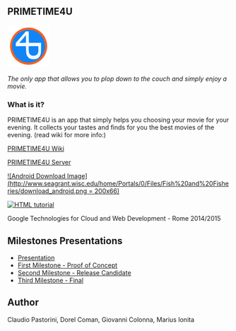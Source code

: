 ## PRIMETIME4U

![](https://github.com/PRIMETIME4U/PRIMETIME4U-baseclient/blob/master/app/src/main/res/drawable-xhdpi/ic_launcher.png)

*The only app that allows you to plop down to the couch and simply enjoy a movie.*

### What is it?
PRIMETIME4U is an app that simply helps you choosing your movie for your evening. It collects your tastes and finds for you the best movies of the evening. (read wiki for more info:)

[PRIMETIME4U Wiki](https://github.com/PRIMETIME4U/PRIMETIME4U-baseclient/wiki)

[PRIMETIME4U Server](https://github.com/PRIMETIME4U/PRIMETIME4U-server)

[![Android Download Image](http://www.seagrant.wisc.edu/home/Portals/0/Files/Fish%20and%20Fisheries/download_android.png = 200x66)](https://raw.githubusercontent.com/PRIMETIME4U/PRIMETIME4U-baseclient/master/app/app-debug.apk)

<a href="https://raw.githubusercontent.com/PRIMETIME4U/PRIMETIME4U-baseclient/master/app/app-debug.apk">
  <img src="http://www.seagrant.wisc.edu/home/Portals/0/Files/Fish%20and%20Fisheries/download_android.png" alt="HTML tutorial" style=height:200px;border:0">
</a>


Google Technologies for Cloud and Web Development - Rome 2014/2015

## Milestones Presentations
* [Presentation](https://docs.google.com/presentation/d/19qKrPd4RucjXbaYAIZSWszlza7LIScu43dSb3Ocs0Ho/edit?usp=sharing)
* [First Milestone - Proof of Concept](https://docs.google.com/presentation/d/1H3YqDTtFXiGIQH8ecC3wZh0_IsNmkk-EFlov9rLRiZs/edit?usp=sharing)
* [Second Milestone - Release Candidate](https://docs.google.com/presentation/d/1kWeeZnHb7-r61PwAKrXXs_ju91rtxJQp4NqhB4pkPWM/edit?usp=sharing)
* [Third Milestone - Final](https://docs.google.com/presentation/d/1pG_mtee2JS781fDr59QpuWwJXesfn4GTx23WXP1SNig/edit?usp=sharing)

## Author
Claudio Pastorini, Dorel Coman, Giovanni Colonna, Marius Ionita

